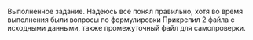 Выполненное задание. 
Надеюсь все понял правильно, хотя во время выполнения были вопросы по формулировки
Прикрепил 2 файла с исходными данными, также промежуточный файл для самопроверки. 
